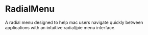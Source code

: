 # RadialMenu
A radial menu designed to help mac users navigate quickly between applications with an intuitive radial/pie menu interface.
